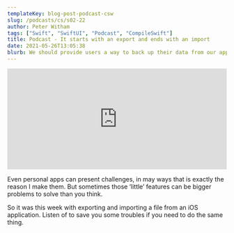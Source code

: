 ```yaml
---
templateKey: blog-post-podcast-csw
slug: /podcasts/cs/s02-22
author: Peter Witham
tags: ["Swift", "SwiftUI", "Podcast", "CompileSwift"]
title: Podcast - It starts with an export and ends with an import
date: 2021-05-26T13:05:38
blurb: We should provide users a way to back up their data from our apps and import it again. But who knew it would be this hard on iOS!
---
```


<iframe src="https://open.spotify.com/embed/episode/6ZvGobZkyorKuMNCYst2Ez" width="100%" height="232" frameborder="0" allowtransparency="true" allow="encrypted-media"></iframe>

Even personal apps can present challenges, in may ways that is exactly the reason I make them. But sometimes those ‘little’ features can be bigger problems to solve than you think.

So it was this week with exporting and importing a file from an iOS application. Listen of to save you some troubles if you need to do the same thing.